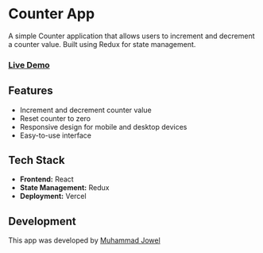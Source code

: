 # Counter App

A simple Counter application that allows users to increment and decrement a counter value. Built using Redux for state management.

### [Live Demo](https://to-do-app-counter-app-using-redux.vercel.app/)

## Features

- Increment and decrement counter value
- Reset counter to zero
- Responsive design for mobile and desktop devices
- Easy-to-use interface

## Tech Stack

- **Frontend:** React
- **State Management:** Redux
- **Deployment:** Vercel

## Development

This app was developed by [Muhammad Jowel](https://github.com/muhammad-jowel)

